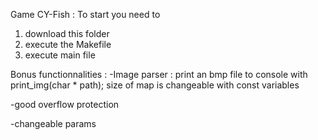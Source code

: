 Game CY-Fish :
To start you need to
1. download this folder
2. execute the Makefile
3. execute main file


Bonus functionnalities :
-Image parser :
print an bmp file to console with print_img(char * path);
size of map is changeable with const variables

-good overflow protection

-changeable params
